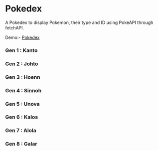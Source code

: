 # Pokedex
A Pokedex to display Pokemon, their type and ID using PokeAPI through fetchAPI.

Demo:- [Pokedex](https://gamejutsu-pokedex.netlify.app/)

### Gen 1 : Kanto
### Gen 2 : Johto
### Gen 3 : Hoenn
### Gen 4 : Sinnoh
### Gen 5 : Unova
### Gen 6 : Kalos
### Gen 7 : Alola
### Gen 8 : Galar
